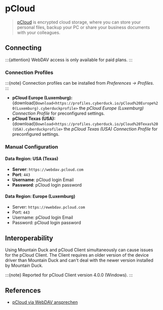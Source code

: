 pCloud
====

> [pCloud](https://www.pcloud.com/) is encrypted cloud storage, where you can store your personal files, backup your PC or share your business documents with your colleagues.

## Connecting

:::{attention}
WebDAV access is only available for paid plans.
:::

### Connection Profiles

:::{note}
Connection profiles can be installed from *Preferences → Profiles*.
:::

- **pCloud Europe (Luxemburg):** {download}`Download<https://profiles.cyberduck.io/pCloud%20Europe%20(Luxemburg).cyberduckprofile>` the *pCloud Europe (Luxemburg) Connection Profile* for preconfigured settings.
- **pCloud Texas (USA):** {download}`Download<https://profiles.cyberduck.io/pCloud%20Texas%20(USA).cyberduckprofile>` the *pCloud Texas (USA) Connection Profile* for preconfigured settings.	

### Manual Configuration

#### Data Region: USA (Texas)

- **Server**: `https://webdav.pcloud.com`
- **Port**: `443`
- **Username**: pCloud login Email
- **Password**: pCloud login password

#### Data Region: Europe (Luxemburg)

- Server: `https://ewebdav.pcloud.com`
- Port: `443`
- Username: pCloud login Email
- Password: pCloud login password

## Interoperability

Using Mountain Duck and pCloud Client simultaneously can cause issues for the pCloud Client. The Client requires an older version of the device driver than Mountain Duck and can't deal with the newer version installed by Mountain Duck. 

:::{note}
Reported for pCloud Client version 4.0.0 (Windows).
:::

## References

- [pCloud via WebDAV ansprechen](https://www.techstream.at/pcloud-via-webdav-ansprechen-geht-das/)